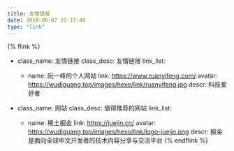 ```yaml
---
title: 友情链接
date: 2018-06-07 22:17:49
type: "link"
---
```


{% flink %}
- class_name: 友情链接
  class_desc: 友情链接
  link_list:
    - name: 阮一峰的个人网站
      link: https://www.ruanyifeng.com/
      avatar: https://wudiguang.top/images/hexo/link/ruanyifeng.jpg
      descr: 科技爱好者

- class_name: 网站
  class_desc: 值得推荐的网站
  link_list:
    - name: 稀土掘金
      link: https://juejin.cn/
      avatar: https://wudiguang.top/images/hexo/link/logo-juejin.png
      descr: 掘金是面向全球中文开发者的技术内容分享与交流平台
{% endflink %}